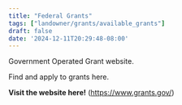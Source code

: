 ```yaml
---
title: "Federal Grants"
tags: ["landowner/grants/available_grants"]
draft: false
date: '2024-12-11T20:29:48-08:00'
---
```


Government Operated Grant website.

Find and apply to grants here. 

**Visit the website here!** (https://www.grants.gov/)

